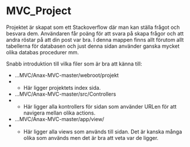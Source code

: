 # MVC_Project

Projektet är skapat som ett Stackoverflow där man kan ställa frågot och besvara dem. Användaren får poäng för att svara på skapa frågor och att andra röstar på att din post var bra.
I denna mappen finns allt förutom allt tabellerna för databasen och just denna sidan använder ganska mycket olika databas procedurer mm.

Snabb introduktion till vilka filer som är bra att känna till:
* ...MVC/Anax-MVC-master/webroot/projekt
*    - Här ligger projektets index sida.
* ...MVC/Anax-MVC-master/src/Controllers
*    - Här ligger alla kontrollers för sidan som använder URLen för att navigera mellan olika actions.   
* ...MVC/Anax-MVC-master/app/view/
*    - Här ligger alla views som används till sidan. Det är kanska många olika som används men det är bra att veta var de  ligger.
